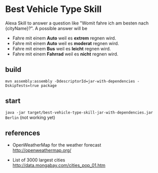 # Best Vehicle Type Skill

Alexa Skill to answer a question like "Womit fahre ich am besten nach {cityName}?".
A possible answer will be

* Fahre mit einem **Auto** weil es **extrem** regnen wird.
* Fahre mit einem **Auto** weil es **moderat** regnen wird.
* Fahre mit einem **Bus** weil es **leicht** regnen wird.
* Fahre mit einem **Fahrrad** weil es **nicht** regnen wird.


## build

`mvn assembly:assembly -DdescriptorId=jar-with-dependencies -DskipTests=true package`

## start

`java -jar target/best-vehicle-type-skill-jar-with-dependencies.jar Berlin` (not working yet)

## references

* OpenWeatherMap for the weather forecast<br>
http://openweathermap.org/

* List of 3000 largest cities<br>
http://data.mongabay.com/cities_pop_01.htm